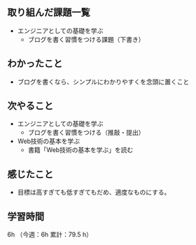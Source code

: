 ## 取り組んだ課題一覧
- エンジニアとしての基礎を学ぶ
  - ブログを書く習慣をつける課題（下書き）
## わかったこと
- ブログを書くなら、シンプルにわかりやすくを念頭に置くこと
## 次やること
- エンジニアとしての基礎を学ぶ
  - ブログを書く習慣をつける（推敲・提出）
- Web技術の基本を学ぶ
  - 書籍「Web技術の基本を学ぶ」を読む
## 感じたこと
- 目標は高すぎても低すぎてもだめ、適度なものにする。
## 学習時間
6h （今週：6h 累計：79.5 h）
